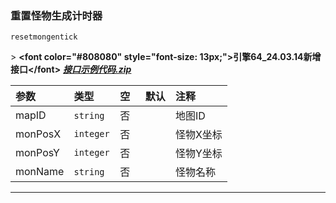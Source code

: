 ### 重置怪物生成计时器

`resetmongentick`

&gt; **&lt;font color="#808080" style="font-size: 13px;"&gt;引擎64_24.03.14新增接口&lt;/font&gt;** [***接口示例代码.zip***](http://engine-doc.996m2.com/server/index.php?s=/api/attachment/visitFile&amp;sign=ed7b486b404e607c9a620fe9ab5d544d "demo.zip")

| 参数    | 类型      | 空   | 默认 | 注释      |
| :------ | :-------- | :--- | :--- | :-------- |
| mapID   | `string`  | 否   |      | 地图ID    |
| monPosX | `integer` | 否   |      | 怪物X坐标 |
| monPosY | `integer` | 否   |      | 怪物Y坐标 |
| monName | `string`  | 否   |      | 怪物名称  |

------------


